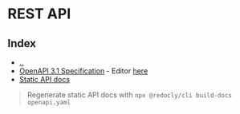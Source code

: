 # REST API

## Index

- [..](./readme.md)
- [OpenAPI 3.1 Specification](./openapi.yaml) - Editor [here](https://editor-next.swagger.io/)
- [Static API docs](./redoc-static.html)

> Regenerate static API docs with `npx @redocly/cli build-docs openapi.yaml`
